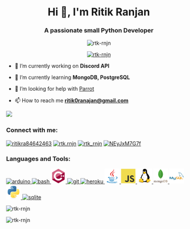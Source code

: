 <h1 align="center">Hi 👋, I'm Ritik Ranjan</h1>
<h3 align="center">A passionate small Python Developer</h3>

<p align="center"> <img src="https://komarev.com/ghpvc/?username=rtk-rnjn&label=Profile%20views&color=0e75b6&style=flat" alt="rtk-rnjn" /> </p>

<p align="center"> <a href="https://github.com/ryo-ma/github-profile-trophy"><img src="https://github-profile-trophy.vercel.app/?username=rtk-rnjn" alt="rtk-rnjn" /></a> </p>

- 🔭 I’m currently working on **Discord API**

- 🌱 I’m currently learning **MongoDB, PostgreSQL**

- 🤝 I’m looking for help with [Parrot](https://github.com/ritik0ranjan/Parrot)

- 📫 How to reach me **ritik0ranajan@gmail.com**

<a href="https://discord.gg/NEyJxM7G7f" target="blank"><img src="https://discord.c99.nl/widget/theme-1/741614468546560092.png"></a>

<h3 align="left">Connect with me:</h3>
<p align="left">
<a href="https://twitter.com/ritikra84642463" target="blank"><img align="center" src="https://1000logos.net/wp-content/uploads/2017/06/Twitter-Logo.png" alt="ritikra84642463" height="30" width="30" /></a>
<a href="https://fb.com/rtk.rnjn" target="blank"><img align="center" src="https://upload.wikimedia.org/wikipedia/commons/thumb/5/51/Facebook_f_logo_(2019).svg/1200px-Facebook_f_logo_(2019).svg.png" alt="rtk.rnjn" height="30" width="30" /></a>
<a href="https://instagram.com/rtk_rnjn" target="blank"><img align="center" src="https://www.northstar-alliance.org/wp-content/uploads/2019/08/insta-logo.png" alt="rtk_rnjn" height="30" width="30" /></a>
<a href="https://discord.gg/NEyJxM7G7f" target="blank"><img align="center" src="https://maxcdn.icons8.com/Share/icon/Logos/discord_logo1600.png" alt="NEyJxM7G7f" height="30" width="30" /></a>
</p>

<h3 align="left">Languages and Tools:</h3>
<p align="left"> <a href="https://www.arduino.cc/" target="_blank"> <img src="https://cdn.worldvectorlogo.com/logos/arduino-1.svg" alt="arduino" width="40" height="40"/> </a> <a href="https://www.gnu.org/software/bash/" target="_blank"> <img src="https://www.vectorlogo.zone/logos/gnu_bash/gnu_bash-icon.svg" alt="bash" width="40" height="40"/> </a> <a href="https://www.w3schools.com/cpp/" target="_blank"> <img src="https://raw.githubusercontent.com/devicons/devicon/master/icons/cplusplus/cplusplus-original.svg" alt="cplusplus" width="40" height="40"/> </a> <a href="https://git-scm.com/" target="_blank"> <img src="https://www.vectorlogo.zone/logos/git-scm/git-scm-icon.svg" alt="git" width="40" height="40"/> </a> <a href="https://heroku.com" target="_blank"> <img src="https://www.vectorlogo.zone/logos/heroku/heroku-icon.svg" alt="heroku" width="40" height="40"/> </a> <a href="https://www.java.com" target="_blank"> <img src="https://raw.githubusercontent.com/devicons/devicon/master/icons/java/java-original.svg" alt="java" width="40" height="40"/> </a> <a href="https://developer.mozilla.org/en-US/docs/Web/JavaScript" target="_blank"> <img src="https://raw.githubusercontent.com/devicons/devicon/master/icons/javascript/javascript-original.svg" alt="javascript" width="40" height="40"/> </a> <a href="https://www.linux.org/" target="_blank"> <img src="https://raw.githubusercontent.com/devicons/devicon/master/icons/linux/linux-original.svg" alt="linux" width="40" height="40"/> </a> <a href="https://www.mongodb.com/" target="_blank"> <img src="https://raw.githubusercontent.com/devicons/devicon/master/icons/mongodb/mongodb-original-wordmark.svg" alt="mongodb" width="40" height="40"/> </a> <a href="https://www.mysql.com/" target="_blank"> <img src="https://raw.githubusercontent.com/devicons/devicon/master/icons/mysql/mysql-original-wordmark.svg" alt="mysql" width="40" height="40"/> </a> <a href="https://www.python.org" target="_blank"> <img src="https://raw.githubusercontent.com/devicons/devicon/master/icons/python/python-original.svg" alt="python" width="40" height="40"/> </a> <a href="https://www.sqlite.org/" target="_blank"> <img src="https://www.vectorlogo.zone/logos/sqlite/sqlite-icon.svg" alt="sqlite" width="40" height="40"/> </a> </p>

<p><img src="https://github-readme-stats.vercel.app/api?username=rtk-rnjn&show_icons=true&locale=en&theme=dark" alt="rtk-rnjn" /></p>
<p><img src="https://github-readme-streak-stats.herokuapp.com/?user=rtk-rnjn&theme=dark" alt="rtk-rnjn" /></p>
